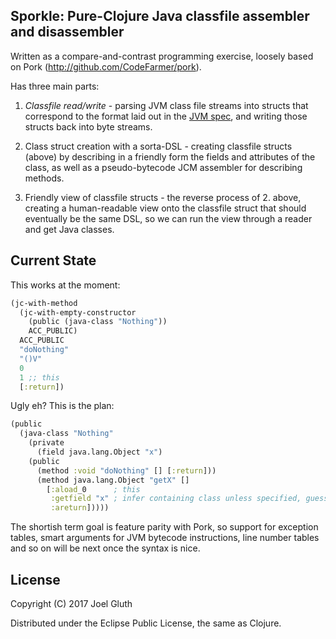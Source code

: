 ## Sporkle: Pure-Clojure Java classfile assembler and disassembler

Written as a compare-and-contrast programming exercise, loosely based on
Pork (http://github.com/CodeFarmer/pork).

Has three main parts:

1. *Classfile read/write* - parsing JVM class file streams into structs that correspond to the format laid out in the [JVM spec](https://docs.oracle.com/javase/specs/jvms/se8/html/jvms-4.html), and writing those structs back into byte streams.

2. Class struct creation with a sorta-DSL - creating classfile structs (above) by describing in a friendly form the fields and attributes of the class, as well as a pseudo-bytecode JCM assembler for describing methods.

3. Friendly view of classfile structs - the reverse process of 2. above, creating a human-readable view onto the classfile struct that should eventually be the same DSL, so we can run the view through a reader and get Java classes.

## Current State

This works at the moment:

```clojure
(jc-with-method
  (jc-with-empty-constructor
    (public (java-class "Nothing"))
    ACC_PUBLIC)
  ACC_PUBLIC
  "doNothing"
  "()V"
  0
  1 ;; this
  [:return])
```

Ugly eh? This is the plan:

```clojure
(public
  (java-class "Nothing"
    (private
      (field java.lang.Object "x")
    (public
      (method :void "doNothing" [] [:return]))
      (method java.lang.Object "getX" []
        [:aload_0      ; this
         :getfield "x" ; infer containing class unless specified, guess type if unambiguous
         :areturn]))))
```

The shortish term goal is feature parity with Pork, so support for
exception tables, smart arguments for JVM bytecode instructions, line
number tables and so on will be next once the syntax is nice.

## License

Copyright (C) 2017 Joel Gluth

Distributed under the Eclipse Public License, the same as Clojure.

